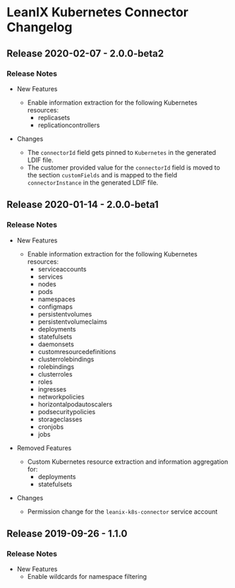 # LeanIX Kubernetes Connector Changelog

## Release 2020-02-07 - 2.0.0-beta2

### Release Notes

* New Features
  * Enable information extraction for the following Kubernetes resources:
    * replicasets
    * replicationcontrollers

* Changes
  * The `connectorId` field gets pinned to `Kubernetes` in the generated LDIF file.
  * The customer provided value for the `connectorId` field is moved to the section `customFields` and is mapped to the field `connectorInstance` in the generated LDIF file.

## Release 2020-01-14 - 2.0.0-beta1

### Release Notes

* New Features
  * Enable information extraction for the following Kubernetes resources:
    * serviceaccounts
    * services
    * nodes
    * pods
    * namespaces
    * configmaps
    * persistentvolumes
    * persistentvolumeclaims
    * deployments
    * statefulsets
    * daemonsets
    * customresourcedefinitions
    * clusterrolebindings
    * rolebindings
    * clusterroles
    * roles
    * ingresses
    * networkpolicies
    * horizontalpodautoscalers
    * podsecuritypolicies
    * storageclasses
    * cronjobs
    * jobs

* Removed Features
  * Custom Kubernetes resource extraction and information aggregation for:
    * deployments
    * statefulsets

* Changes
  * Permission change for the `leanix-k8s-connector` service account

## Release 2019-09-26 - 1.1.0

### Release Notes

* New Features
  * Enable wildcards for namespace filtering
